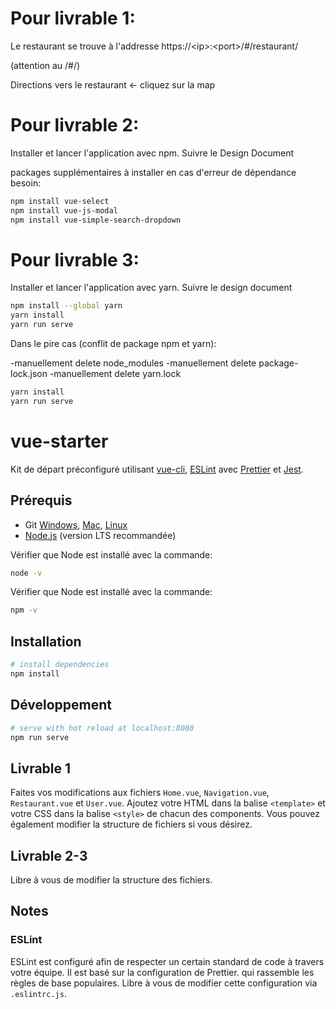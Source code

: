 # Pour livrable 1:
Le restaurant se trouve à l'addresse https://\<ip\>:\<port\>/#/restaurant/

(attention au /#/)

Directions vers le restaurant <- cliquez sur la map

# Pour livrable 2:
Installer et lancer l'application avec npm. Suivre le Design Document

packages supplémentaires à installer en cas d'erreur de dépendance besoin:
```bash
npm install vue-select
npm install vue-js-modal
npm install vue-simple-search-dropdown
```

# Pour livrable 3:
Installer et lancer l'application avec yarn. Suivre le design document
```bash
npm install --global yarn
yarn install
yarn run serve
```
Dans le pire cas (conflit de package npm et yarn):

-manuellement delete node_modules
-manuellement delete package-lock.json
-manuellement delete yarn.lock
```bash
yarn install
yarn run serve
```

# vue-starter

Kit de départ préconfiguré utilisant [vue-cli](https://cli.vuejs.org/), [ESLint](https://eslint.org/) avec [Prettier](https://prettier.io/) et [Jest](https://jestjs.io/).

## Prérequis
- Git [Windows](http://www.git-scm.com/book/en/Getting-Started-Installing-Git#Installing-on-Windows), [Mac](http://www.git-scm.com/book/en/Getting-Started-Installing-Git#Installing-on-Mac), [Linux](http://www.git-scm.com/book/en/Getting-Started-Installing-Git#Installing-on-Linux)
- [Node.js](https://nodejs.org/en/) (version LTS recommandée)

Vérifier que Node est installé avec la commande:
```bash
node -v
```
Vérifier que Node est installé avec la commande:
```bash
npm -v
```

## Installation

```bash
# install dependencies
npm install
```

## Développement
```bash
# serve with hot reload at localhost:8080
npm run serve
```

## Livrable 1
Faites vos modifications aux fichiers `Home.vue`, `Navigation.vue`, `Restaurant.vue` et `User.vue`. Ajoutez votre HTML dans la balise `<template>` et votre CSS dans la balise `<style>` de chacun des components. Vous pouvez également modifier la structure de fichiers si vous désirez.

## Livrable 2-3
Libre à vous de modifier la structure des fichiers.


## Notes
### ESLint
ESLint est configuré afin de respecter un certain standard de code à travers votre équipe. Il est basé sur la configuration de Prettier. qui rassemble les règles de base populaires. Libre à vous de modifier cette configuration via `.eslintrc.js`.

